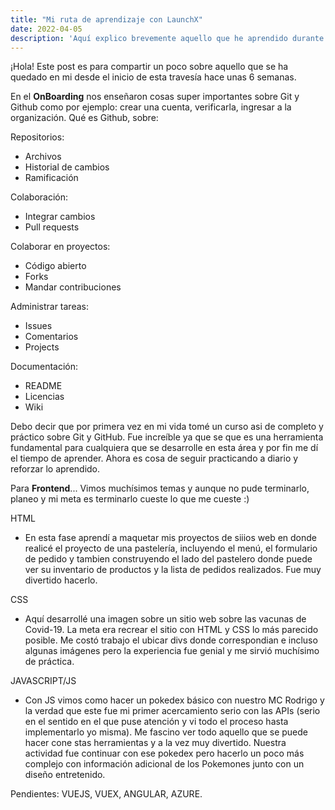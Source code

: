 ```yaml
---
title: "Mi ruta de aprendizaje con LaunchX"
date: 2022-04-05
description: 'Aquí explico brevemente aquello que he aprendido durante este trayecto con LaunchX, desde el OnBoarding a Frontend e incluso un poco de Backend.'
---
```


¡Hola! Este post es para compartir un poco sobre aquello que se ha quedado en mi desde el inicio de esta travesía hace unas 6 semanas.

En el **OnBoarding** nos enseñaron cosas super importantes sobre Git y Github como por ejemplo: crear una cuenta, verificarla, ingresar a la organización.
Qué es Github, sobre:

Repositorios:
- Archivos
- Historial de cambios
- Ramificación

Colaboración:
- Integrar cambios
- Pull requests

Colaborar en proyectos:
- Código abierto
- Forks
- Mandar contribuciones

Administrar tareas:
- Issues
- Comentarios
- Projects

Documentación:
- README
- Licencias
- Wiki


Debo decir que por primera vez en mi vida tomé un curso asi de completo y práctico sobre Git y GitHub. Fue increíble ya que se que es una herramienta fundamental para cualquiera que se desarrolle en esta área y por fin me dí el tiempo de aprender.
Ahora es cosa de seguir practicando a diario y reforzar lo aprendido.


Para **Frontend**...
Vimos muchísimos temas y aunque no pude terminarlo, planeo y mi meta es terminarlo cueste lo que me cueste :)

HTML
- En esta fase aprendí a maquetar mis proyectos de siiios web en donde realicé el proyecto de una pastelería, incluyendo el menú, el formulario de pedido y tambien construyendo el lado del pastelero donde puede ver su inventario de productos y la lista de pedidos realizados. Fue muy divertido hacerlo.

CSS
- Aquí desarrollé una imagen sobre un sitio web sobre las vacunas de Covid-19. La meta era recrear el sitio con HTML y CSS lo más parecido posible. Me costó trabajo el ubicar divs donde correspondian e incluso algunas imágenes pero la experiencia fue genial y me sirvió muchísimo de práctica.

JAVASCRIPT/JS
- Con JS vimos como hacer un pokedex básico con nuestro MC Rodrigo y la verdad que este fue mi primer acercamiento serio con las APIs (serio en el sentido en el que puse atención y vi todo el proceso hasta implementarlo yo misma). Me fascino ver todo aquello que se puede hacer cone stas herramientas y a la vez muy divertido. Nuestra actividad fue continuar con ese pokedex pero hacerlo un poco más complejo con información adicional de los Pokemones junto con un diseño entretenido.

Pendientes: VUEJS, VUEX, ANGULAR, AZURE.
